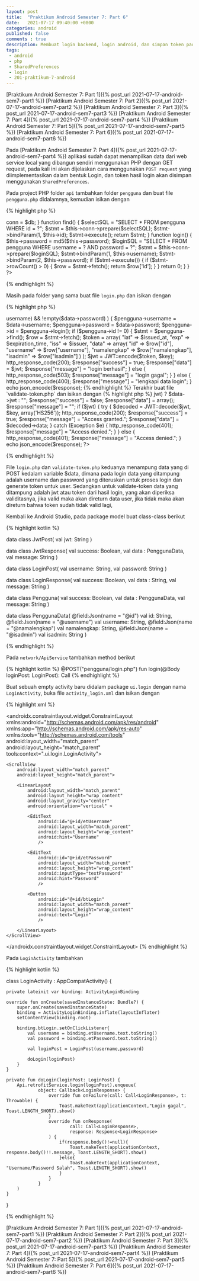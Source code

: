 ```yaml
---
layout: post
title:  "Praktikum Android Semester 7: Part 6"
date:   2021-07-17 09:40:00 +0800
categories: android
published: false
comments : true
description: Membuat login backend, login android, dan simpan token pada SharedPreferences
tags: 
 - android
 - php
 - SharedPreferences
 - login
 - 201-praktikum-7-android
---
```


[Praktikum Android Semester 7: Part 1]({% post_url 2021-07-17-android-sem7-part1 %})
[Praktikum Android Semester 7: Part 2]({% post_url 2021-07-17-android-sem7-part2 %})
[Praktikum Android Semester 7: Part 3]({% post_url 2021-07-17-android-sem7-part3 %})
[Praktikum Android Semester 7: Part 4]({% post_url 2021-07-17-android-sem7-part4 %})
[Praktikum Android Semester 7: Part 5]({% post_url 2021-07-17-android-sem7-part5 %})
[Praktikum Android Semester 7: Part 6]({% post_url 2021-07-17-android-sem7-part6 %})

Pada [Praktikum Android Semester 7: Part 4]({% post_url 2021-07-17-android-sem7-part4 %}) aplikasi sudah dapat menampilkan data dari web service local yang dibangun sendiri menggunakan PHP dengan GET request, pada kali ini akan dijelaskan cara menggunakan `POST request` yang diimplementasikan dalam bentuk Login, dan token hasil login akan disimpan menggunakan `SharedPreferences`.

Pada project PHP folder `api` tambahkan folder `pengguna` dan buat file `pengguna.php` didalamnya, kemudian isikan dengan

{% highlight  php %}
<?php
class Pengguna
{

  private $conn;
  public $id;
  public $username;
  public $password;
  public $namalengkap;
  public $isadmin;

  public function __construct($db)
  {
    $this->conn = $db;
  }

    function find()
    {
        $selectSQL = "SELECT * FROM pengguna WHERE id = ?";
        $stmt = $this->conn->prepare($selectSQL);
        $stmt->bindParam(1, $this->id);
        $stmt->execute();

        return $stmt;
    }

    function login()
    {

        $this->password = md5($this->password);

        $loginSQL = "SELECT * FROM pengguna WHERE username = ? AND password = ?";
        $stmt = $this->conn->prepare($loginSQL);
        $stmt->bindParam(1, $this->username);
        $stmt->bindParam(2, $this->password);
        if ($stmt->execute()) {
            if ($stmt->rowCount() > 0) {
                $row = $stmt->fetch();
                return $row['id'];
            }
        }

        return 0;
    }

}
?>
{% endhighlight %}

Masih pada folder yang sama buat file `login.php` dan isikan dengan

{% highlight  php %}
<?php
include_once "../../config/api-header.php";
include_once "pengguna.php";

include_once '../../config/api-core.php';
include_once '../../config/php-jwt-master/src/BeforeValidException.php';
include_once '../../config/php-jwt-master/src/ExpiredException.php';
include_once '../../config/php-jwt-master/src/SignatureInvalidException.php';
include_once '../../config/php-jwt-master/src/JWT.php';

use \Firebase\JWT\JWT;

$pengguna = new Pengguna($db);
$data = json_decode(file_get_contents("php://input"));

$response["success"] = false;
$response["data"] = array();
$response["message"] = "";

if (
    !empty($data->username) &&
    !empty($data->password)
) {
    $pengguna->username = $data->username;
    $pengguna->password = $data->password;
    $pengguna->id = $pengguna->login();
    if ($pengguna->id != 0) {

        $stmt = $pengguna->find();
        $row = $stmt->fetch();
        $token = array(
            "iat" => $issued_at,
            "exp" => $expiration_time,
            "iss" => $issuer,
            "data" => array(
                "id" => $row["id"],
                "username" => $row["username"],
                "namalengkap" => $row["namalengkap"],
                "isadmin" => $row["isadmin"]
            )
        );

        $jwt = JWT::encode($token, $key);

        http_response_code(200);
        $response["success"] = true;
        $response["data"] = $jwt;
        $response["message"] = "login berhasil";
    } else {
        http_response_code(503);
        $response["message"] = "login gagal";
    }
} else {

    http_response_code(400);
    $response["message"] = "lengkapi data login";
}
echo json_encode($response);
{% endhighlight %}

Terakhir buat file `validate-token.php` dan isikan dengan

{% highlight  php %}

<?php
include_once "../../config/api-header.php";
include_once "pengguna.php";

include_once '../../config/api-core.php';
include_once '../../config/php-jwt-master/src/BeforeValidException.php';
include_once '../../config/php-jwt-master/src/ExpiredException.php';
include_once '../../config/php-jwt-master/src/SignatureInvalidException.php';
include_once '../../config/php-jwt-master/src/JWT.php';

use \Firebase\JWT\JWT;

$pengguna = new Pengguna($db);
$data = json_decode(file_get_contents("php://input"));
$jwt = isset($data->jwt) ? $data->jwt : "";

$response["success"] = false;
$response["data"] = array();
$response["message"] = "";

if ($jwt) {
    try {
        $decoded = JWT::decode($jwt, $key, array('HS256'));

        http_response_code(200);
        $response["success"] = true;
        $response["message"] = "Access granted.";
        $response["data"] = $decoded->data;
    } catch (Exception $e) {
        http_response_code(401);
        $response["message"] = "Access denied.";
    }
} else {
    http_response_code(401);
    $response["message"] = "Access denied.";
}
echo json_encode($response);
?>
{% endhighlight %}

File `login.php` dan `validate-token.php` keduanya menampung data yang di POST kedalam variable $data, dimana pada login data yang ditampung adalah username dan password yang diteruskan untuk proses login dan generate token untuk user. Sedangkan untuk validate-token data yang ditampung adalah jwt atau token dari hasil login, yang akan diperiksa validitasnya, jika valid maka akan direturn data user, jika tidak maka akan direturn bahwa token sudah tidak valid lagi,

Kembali ke Android Studio, pada package model buat class-class berikut

{% highlight  kotlin %}

data class JwtPost(
        val jwt: String
)

data class JwtResponse(
        val success: Boolean,
        val data : PenggunaData,
        val message: String
)

data class LoginPost(
        val username: String,
        val password: String
)

data class LoginResponse(
        val success: Boolean,
        val data : String,
        val message: String
)

data class Pengguna(
    val success: Boolean,
    val data : PenggunaData,
    val message: String
)

data class PenggunaData(
        @field:Json(name = "@id")
        val id: String,
        @field:Json(name = "@username")
        val username: String,
        @field:Json(name = "@namalengkap")
        val namalengkap: String,
        @field:Json(name = "@isadmin")
        val isadmin: String
)

{% endhighlight %}

Pada `network/ApiService` tambahkan method berikut

{% highlight  kotlin %}
@POST("pengguna/login.php")
fun login(@Body loginPost: LoginPost): Call<LoginResponse>
{% endhighlight %}

Buat sebuah empty activity baru didalam package `ui.login` dengan nama `LoginActivity`, buka file `activity_login.xml` dan isikan dengan

{% highlight  xml %}
<?xml version="1.0" encoding="utf-8"?>
<androidx.constraintlayout.widget.ConstraintLayout xmlns:android="http://schemas.android.com/apk/res/android"
    xmlns:app="http://schemas.android.com/apk/res-auto"
    xmlns:tools="http://schemas.android.com/tools"
    android:layout_width="match_parent"
    android:layout_height="match_parent"
    tools:context=".ui.login.LoginActivity">

    <ScrollView
        android:layout_width="match_parent"
        android:layout_height="match_parent">

        <LinearLayout
            android:layout_width="match_parent"
            android:layout_height="wrap_content"
            android:layout_gravity="center"
            android:orientation="vertical" >

            <EditText
                android:id="@+id/etUsername"
                android:layout_width="match_parent"
                android:layout_height="wrap_content"
                android:hint="Username"
                />

            <EditText
                android:id="@+id/etPassword"
                android:layout_width="match_parent"
                android:layout_height="wrap_content"
                android:inputType="textPassword"
                android:hint="Password"
                />

            <Button
                android:id="@+id/btLogin"
                android:layout_width="match_parent"
                android:layout_height="wrap_content"
                android:text="Login"
                />

        </LinearLayout>
    </ScrollView>
</androidx.constraintlayout.widget.ConstraintLayout>
{% endhighlight %}

Pada `LoginActivity` tambahkan

{% highlight  kotlin %}

class LoginActivity : AppCompatActivity() {

    private lateinit var binding: ActivityLoginBinding

    override fun onCreate(savedInstanceState: Bundle?) {
        super.onCreate(savedInstanceState)
        binding = ActivityLoginBinding.inflate(layoutInflater)
        setContentView(binding.root)

        binding.btLogin.setOnClickListener{
            val username = binding.etUsername.text.toString()
            val password = binding.etPassword.text.toString()

            val loginPost = LoginPost(username,password)

            doLogin(loginPost)
        }
    }

    private fun doLogin(loginPost: LoginPost) {
        Api.retrofitService.login(loginPost).enqueue(
                object: Callback<LoginResponse> {
                    override fun onFailure(call: Call<LoginResponse>, t: Throwable) {
                        Toast.makeText(applicationContext,"Login gagal", Toast.LENGTH_SHORT).show()
                    }
                    override fun onResponse(
                            call: Call<LoginResponse>,
                            response: Response<LoginResponse>
                    ) {
                        if(response.body()!=null){
                            Toast.makeText(applicationContext, response.body()!!.message, Toast.LENGTH_SHORT).show()
                        }else{
                            Toast.makeText(applicationContext, "Username/Password Salah", Toast.LENGTH_SHORT).show()
                        }
                    }
                }
        )
    }
}

{% endhighlight %}



[Praktikum Android Semester 7: Part 1]({% post_url 2021-07-17-android-sem7-part1 %})
[Praktikum Android Semester 7: Part 2]({% post_url 2021-07-17-android-sem7-part2 %})
[Praktikum Android Semester 7: Part 3]({% post_url 2021-07-17-android-sem7-part3 %})
[Praktikum Android Semester 7: Part 4]({% post_url 2021-07-17-android-sem7-part4 %})
[Praktikum Android Semester 7: Part 5]({% post_url 2021-07-17-android-sem7-part5 %})
[Praktikum Android Semester 7: Part 6]({% post_url 2021-07-17-android-sem7-part6 %})
